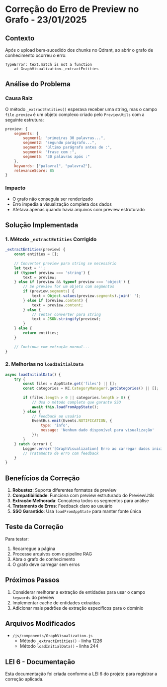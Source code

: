 # Correção do Erro de Preview no Grafo - 23/01/2025

## Contexto
Após o upload bem-sucedido dos chunks no Qdrant, ao abrir o grafo de conhecimento ocorreu o erro:
```
TypeError: text.match is not a function
    at GraphVisualization._extractEntities
```

## Análise do Problema

### Causa Raiz
O método `_extractEntities()` esperava receber uma string, mas o campo `file.preview` é um objeto complexo criado pelo `PreviewUtils` com a seguinte estrutura:

```javascript
preview: {
    segments: {
        segment1: "primeiras 30 palavras...",
        segment2: "segundo parágrafo...",
        segment3: "último parágrafo antes de :",
        segment4: "frase com :",
        segment5: "30 palavras após :"
    },
    keywords: ["palavra1", "palavra2"],
    relevanceScore: 85
}
```

### Impacto
- O grafo não conseguia ser renderizado
- Erro impedia a visualização completa dos dados
- Afetava apenas quando havia arquivos com preview estruturado

## Solução Implementada

### 1. Método `_extractEntities` Corrigido
```javascript
_extractEntities(preview) {
    const entities = [];
    
    // Converter preview para string se necessário
    let text = '';
    if (typeof preview === 'string') {
        text = preview;
    } else if (preview && typeof preview === 'object') {
        // Se preview for um objeto com segmentos
        if (preview.segments) {
            text = Object.values(preview.segments).join(' ');
        } else if (preview.content) {
            text = preview.content;
        } else {
            // Tentar converter para string
            text = JSON.stringify(preview);
        }
    } else {
        return entities;
    }
    
    // Continua com extração normal...
}
```

### 2. Melhorias no `loadInitialData`
```javascript
async loadInitialData() {
    try {
        const files = AppState.get('files') || [];
        const categories = KC.CategoryManager?.getCategories() || [];
        
        if (files.length > 0 || categories.length > 0) {
            // Usa o método completo que garante SSO
            await this.loadFromAppState();
        } else {
            // Feedback ao usuário
            EventBus.emit(Events.NOTIFICATION, {
                type: 'info',
                message: 'Nenhum dado disponível para visualização'
            });
        }
    } catch (error) {
        Logger.error('[GraphVisualization] Erro ao carregar dados iniciais:', error);
        // Tratamento de erro com feedback
    }
}
```

## Benefícios da Correção

1. **Robustez**: Suporta diferentes formatos de preview
2. **Compatibilidade**: Funciona com preview estruturado do PreviewUtils
3. **Extração Melhorada**: Concatena todos os segmentos para análise
4. **Tratamento de Erros**: Feedback claro ao usuário
5. **SSO Garantido**: Usa `loadFromAppState` para manter fonte única

## Teste da Correção

Para testar:
1. Recarregue a página
2. Processe arquivos com o pipeline RAG
3. Abra o grafo de conhecimento
4. O grafo deve carregar sem erros

## Próximos Passos

1. Considerar melhorar a extração de entidades para usar o campo `keywords` do preview
2. Implementar cache de entidades extraídas
3. Adicionar mais padrões de extração específicos para o domínio

## Arquivos Modificados

- `/js/components/GraphVisualization.js`
  - Método `_extractEntities()` - linha 1226
  - Método `loadInitialData()` - linha 244

## LEI 6 - Documentação
Esta documentação foi criada conforme a LEI 6 do projeto para registrar a correção aplicada.